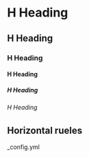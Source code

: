 # H Heading
## H Heading 
### H Heading
#### H Heading
##### H Heading
###### H Heading


## Horizontal rueles



_config.yml
